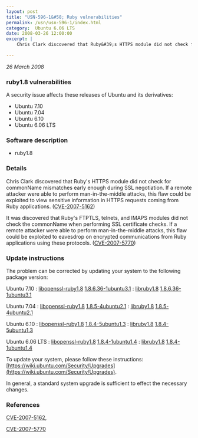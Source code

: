 ```yaml
---
layout: post
title: "USN-596-1&#58; Ruby vulnerabilities"
permalink: /usn/usn-596-1/index.html
category:  Ubuntu 6.06 LTS
date: 2008-03-26 12:00:00
excerpt: |
    Chris Clark discovered that Ruby&#39;s HTTPS module did not check for commonName mismatches early enough during SSL negotiation.  If a remote attacker were able to perform man-in-the-middle attacks, this flaw could be exploited to view sensitive information in HTTPS requests coming from Ruby applications. ([CVE-2007-5162](http://people.ubuntu.com/~ubuntu-security/cve/CVE-2007-5162))
    
--- 
```

 
 

*26 March 2008*

### ruby1.8 vulnerabilities

A security issue affects these releases of Ubuntu and its derivatives:

* Ubuntu 7.10
* Ubuntu 7.04
* Ubuntu 6.10
* Ubuntu 6.06 LTS

### Software description

* ruby1.8 

### Details

Chris Clark discovered that Ruby&#39;s HTTPS module did not check for commonName mismatches early enough during SSL negotiation. If a remote attacker were able to perform man-in-the-middle attacks, this flaw could be exploited to view sensitive information in HTTPS requests coming from Ruby applications. ([CVE-2007-5162](http://people.ubuntu.com/~ubuntu-security/cve/CVE-2007-5162))

It was discovered that Ruby&#39;s FTPTLS, telnets, and IMAPS modules did not check the commonName when performing SSL certificate checks. If a remote attacker were able to perform man-in-the-middle attacks, this flaw could be exploited to eavesdrop on encrypted communications from Ruby applications using these protocols. ([CVE-2007-5770](http://people.ubuntu.com/~ubuntu-security/cve/CVE-2007-5770)) 

### Update instructions

The problem can be corrected by updating your system to the following package version:

Ubuntu 7.10
 : [libopenssl-ruby1.8](https://launchpad.net/ubuntu/+source/ruby1.8) <span> [1.8.6.36-1ubuntu3.1](https://launchpad.net/ubuntu/+source/ruby1.8/1.8.6.36-1ubuntu3.1) </span> 
 : [libruby1.8](https://launchpad.net/ubuntu/+source/ruby1.8) <span> [1.8.6.36-1ubuntu3.1](https://launchpad.net/ubuntu/+source/ruby1.8/1.8.6.36-1ubuntu3.1) </span> 

Ubuntu 7.04
 : [libopenssl-ruby1.8](https://launchpad.net/ubuntu/+source/ruby1.8) <span> [1.8.5-4ubuntu2.1](https://launchpad.net/ubuntu/+source/ruby1.8/1.8.5-4ubuntu2.1) </span> 
 : [libruby1.8](https://launchpad.net/ubuntu/+source/ruby1.8) <span> [1.8.5-4ubuntu2.1](https://launchpad.net/ubuntu/+source/ruby1.8/1.8.5-4ubuntu2.1) </span> 

Ubuntu 6.10
 : [libopenssl-ruby1.8](https://launchpad.net/ubuntu/+source/ruby1.8) <span> [1.8.4-5ubuntu1.3](https://launchpad.net/ubuntu/+source/ruby1.8/1.8.4-5ubuntu1.3) </span> 
 : [libruby1.8](https://launchpad.net/ubuntu/+source/ruby1.8) <span> [1.8.4-5ubuntu1.3](https://launchpad.net/ubuntu/+source/ruby1.8/1.8.4-5ubuntu1.3) </span> 

Ubuntu 6.06 LTS
 : [libopenssl-ruby1.8](https://launchpad.net/ubuntu/+source/ruby1.8) <span> [1.8.4-1ubuntu1.4](https://launchpad.net/ubuntu/+source/ruby1.8/1.8.4-1ubuntu1.4) </span> 
 : [libruby1.8](https://launchpad.net/ubuntu/+source/ruby1.8) <span> [1.8.4-1ubuntu1.4](https://launchpad.net/ubuntu/+source/ruby1.8/1.8.4-1ubuntu1.4) </span> 

To update your system, please follow these instructions: [https://wiki.ubuntu.com/Security/Upgrades](https://wiki.ubuntu.com/Security/Upgrades).

In general, a standard system upgrade is sufficient to effect the necessary changes. 

### References

 
 [CVE-2007-5162](http://people.ubuntu.com/~ubuntu-security/cve/CVE-2007-5162), 

 [CVE-2007-5770](http://people.ubuntu.com/~ubuntu-security/cve/CVE-2007-5770)
 

